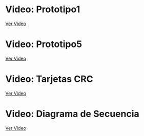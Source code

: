  # Video: Prototipo1
[Ver Video](https://epnecuador.sharepoint.com/:v:/s/grabaciones358/EV1QMBflaoNCrRRKnxuq0PgBi1EEN_-5kS5Ejw48rPGiAA?e=6yMGTG)

# Video: Prototipo5
[Ver Video](https://epnecuador.sharepoint.com/:v:/s/grabaciones358/EfHWn3gv0xdJt_3L9Yv1JxcB2flkjJ4srIlwrbNmBp-KeQ?e=cpY635)

# Video: Tarjetas CRC
[Ver Video](https://epnecuador.sharepoint.com/:v:/s/grabaciones358/EYpsmK7K7i9CmtdOOY-N68QByYJti1lKu-AC8i2R9VhNNw?e=qmzU2v)

# Video: Diagrama de Secuencia
[Ver Video](https://epnecuador.sharepoint.com/:v:/s/grabaciones358/EfxH_CrHkshNrpVwYhA-eBUBWz6yhQhJ5DqGzWKBiiyOQA?e=GISjfE)
